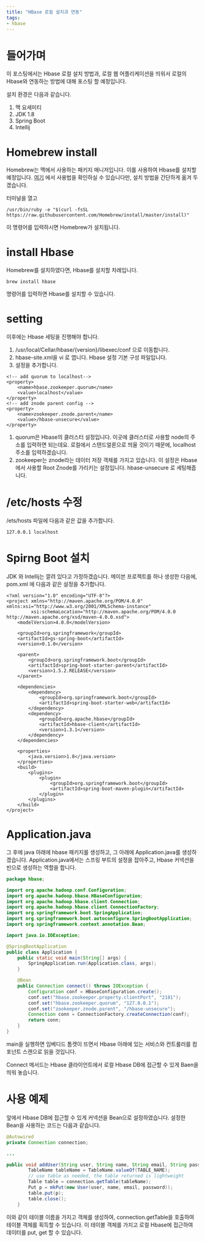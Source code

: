 ```yaml
---
title: "HBase 로컬 설치과 연동"
tags:
- hbase
---
```


# 들어가며
이 포스팅에서는 Hbase 로컬 설치 방법과, 로컬 웹 어플리케이션을 띄워서 로컬의 Hbase와 연동하는 방법에 대해 포스팅 할 예정입니다.

설치 환경은 다음과 같습니다.

1. 맥 요세미티
2. JDK 1.8
3. Spring Boot
4. Intellij

# Homebrew install
Homebrew는 맥에서 사용하는 패키지 매니저입니다. 이를 사용하여 Hbase를 설치할 예정입니다.
[여기](https://brew.sh/index_ko.html) 에서 사용법을 확인하실 수 있습니다만, 설치 방법을 간단하게 옮겨 두겠습니다.

터미널을 열고

~~~
/usr/bin/ruby -e "$(curl -fsSL https://raw.githubusercontent.com/Homebrew/install/master/install)"
~~~

이 명령어를 입력하시면 Homebrew가 설치됩니다.

# install Hbase
Homebrew를 설치하였다면, Hbase를 설치할 차례입니다.

~~~
brew install hbase
~~~

명령어를 입력하면 Hbase를 설치할 수 있습니다.

# setting
이후에는 Hbase 세팅을 진행해야 합니다.

1. /usr/local/Cellar/hbase/{version}/libexec/conf 으로 이동합니다.
2. hbase-site.xml을 vi 로 엽니다. Hbase 설정 기본 구성 파일입니다.
3. 설정을 추가합니다.

~~~
<!-- add quorum to localhost-->
<property>
	<name>hbase.zookeeper.quorum</name>
	<value>localhost</value>
</property>
<!-- add znode parent config -->
<property>
	<name>zookeeper.znode.parent</name>
	<value>/hbase-unsecure</value>
</property>
~~~

1. quorum은 Hbase의 클러스터 설정입니다. 이곳에 클러스터로 사용할 node의 주소를 입력하면 되는데요. 로컬에서 스탠드얼론으로 띄울 것이기 때문에, localhost 주소를 입력하겠습니다.
2. zookeeper는 znode라는 데이터 저장 객체를 가지고 있습니다. 이 설정은 Hbase에서 사용할 Root Znode를 가리키는 설정입니다. hbase-unsecure 로 세팅해줍니다.

# /etc/hosts 수정
/ets/hosts 파일에 다음과 같은 값을 추가합니다.

~~~
127.0.0.1 localhost
~~~

# Spirng Boot 설치
JDK 와 Intellij는 깔려 있다고 가정하겠습니다. 메이븐 프로젝트를 하나 생성한 다음에, pom.xml 에 다음과 같은 설정을 추가합니다.

~~~
<?xml version="1.0" encoding="UTF-8"?>
<project xmlns="http://maven.apache.org/POM/4.0.0" xmlns:xsi="http://www.w3.org/2001/XMLSchema-instance"
         xsi:schemaLocation="http://maven.apache.org/POM/4.0.0 http://maven.apache.org/xsd/maven-4.0.0.xsd">
    <modelVersion>4.0.0</modelVersion>

    <groupId>org.springframework</groupId>
    <artifactId>gs-spring-boot</artifactId>
    <version>0.1.0</version>

    <parent>
        <groupId>org.springframework.boot</groupId>
        <artifactId>spring-boot-starter-parent</artifactId>
        <version>1.5.2.RELEASE</version>
    </parent>

    <dependencies>
        <dependency>
            <groupId>org.springframework.boot</groupId>
            <artifactId>spring-boot-starter-web</artifactId>
        </dependency>
        <dependency>
            <groupId>org.apache.hbase</groupId>
            <artifactId>hbase-client</artifactId>
            <version>1.3.1</version>
        </dependency>
    </dependencies>

    <properties>
        <java.version>1.8</java.version>
    </properties>
    <build>
        <plugins>
            <plugin>
                <groupId>org.springframework.boot</groupId>
                <artifactId>spring-boot-maven-plugin</artifactId>
            </plugin>
        </plugins>
    </build>
</project>
~~~

# Application.java
그 후에 java 아래에 hbase 패키지를 생성하고, 그 아래에 Application.java를 생성하겠습니다. Application.java에서는 스프링 부트의 설정을 잡아주고, Hbase 커넥션을 빈으로 생성하는 역할을 합니다.

~~~java
package hbase;

import org.apache.hadoop.conf.Configuration;
import org.apache.hadoop.hbase.HBaseConfiguration;
import org.apache.hadoop.hbase.client.Connection;
import org.apache.hadoop.hbase.client.ConnectionFactory;
import org.springframework.boot.SpringApplication;
import org.springframework.boot.autoconfigure.SpringBootApplication;
import org.springframework.context.annotation.Bean;

import java.io.IOException;

@SpringBootApplication
public class Application {
	public static void main(String[] args) {
		SpringApplication.run(Application.class, args);
	}

	@Bean
	public Connection connect() throws IOException {
		Configuration conf = HBaseConfiguration.create();
		conf.set("hbase.zookeeper.property.clientPort", "2181");
		conf.set("hbase.zookeeper.quorum", "127.0.0.1");
		conf.set("zookeeper.znode.parent", "/hbase-unsecure");
		Connection conn = ConnectionFactory.createConnection(conf);
		return conn;
	}
}
~~~

main을 실행하면 임베디드 톰캣이 뜨면서 Hbase 아래에 있는 서비스와 컨트롤러를 컴포넌트 스캔으로 읽을 것입니다.

Connect 메서드는 Hbase 클라이언트에서 로컬 Hbase DB에 접근할 수 있게 Baen을 띄워 놓습니다.

# 사용 예제
앞에서 Hbase DB에 접근할 수 있게 커넥션을 Bean으로 설정하였습니다. 설정한 Bean을 사용하는 코드는 다음과 같습니다.

~~~java
@Autowired
private Connection connection;

...

public void addUser(String user, String name, String email, String password) throws IOException {
		TableName tableName = TableName.valueOf(TABLE_NAME);
		// use table as needed, the table returned is lightweight
		Table table = connection.getTable(tableName);
		Put p = mkPut(new User(user, name, email, password));
		table.put(p);
		table.close();
	}
~~~

이와 같이 테이블 이름을 가지고 객체를 생성하여, connection.getTable을 호출하여 테이블 객체를 획득할 수 있습니다. 이 테이블 객체를 가지고 로컬 Hbase에 접근하여 데이터를 put, get 할 수 있습니다.


